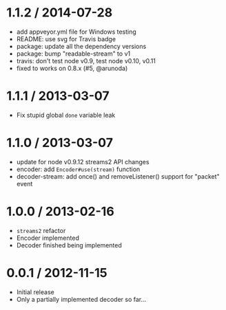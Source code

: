 
1.1.2 / 2014-07-28
==================

 * add appveyor.yml file for Windows testing
 * README: use svg for Travis badge
 * package: update all the dependency versions
 * package: bump "readable-stream" to v1
 * travis: don't test node v0.9, test node v0.10, v0.11
 * fixed to works on 0.8.x (#5, @arunoda)

1.1.1 / 2013-03-07
==================

 * Fix stupid global `done` variable leak

1.1.0 / 2013-03-07
==================

 * update for node v0.9.12 streams2 API changes
 * encoder: add `Encoder#use(stream)` function
 * decoder-stream: add once() and removeListener() support for "packet" event

1.0.0 / 2013-02-16
==================

 * `streams2` refactor
 * Encoder implemented
 * Decoder finished being implemented

0.0.1 / 2012-11-15
==================

 * Initial release
 * Only a partially implemented decoder so far...
